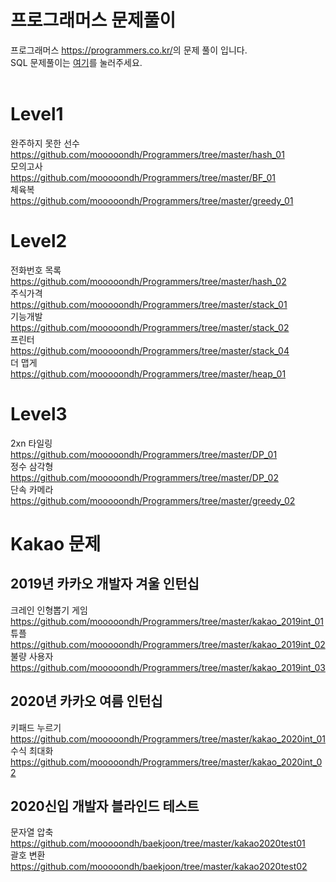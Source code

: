 프로그래머스 문제풀이
=================================
프로그래머스 <https://programmers.co.kr/>의 문제 풀이 입니다.</br>
SQL 문제풀이는 [여기](https://github.com/mooooondh/SQL_programmers)를 눌러주세요.</br>
</br>

Level1
=========================
완주하지 못한 선수    
<https://github.com/mooooondh/Programmers/tree/master/hash_01>    
모의고사     
<https://github.com/mooooondh/Programmers/tree/master/BF_01>    
체육복         
<https://github.com/mooooondh/Programmers/tree/master/greedy_01>


Level2
=========================
전화번호 목록    
<https://github.com/mooooondh/Programmers/tree/master/hash_02>    
주식가격    
<https://github.com/mooooondh/Programmers/tree/master/stack_01>    
기능개발    
<https://github.com/mooooondh/Programmers/tree/master/stack_02>      
프린터     
<https://github.com/mooooondh/Programmers/tree/master/stack_04>    
더 맵게        
<https://github.com/mooooondh/Programmers/tree/master/heap_01>           


Level3
===========================
2xn 타일링            
<https://github.com/mooooondh/Programmers/tree/master/DP_01>              
정수 삼각형                            
<https://github.com/mooooondh/Programmers/tree/master/DP_02>                 
단속 카메라       
<https://github.com/mooooondh/Programmers/tree/master/greedy_02>                        

Kakao 문제
=========================
2019년 카카오 개발자 겨울 인턴십
-----------
크레인 인형뽑기 게임    
https://github.com/mooooondh/Programmers/tree/master/kakao_2019int_01      
튜플      
https://github.com/mooooondh/Programmers/tree/master/kakao_2019int_02        
불량 사용자           
https://github.com/mooooondh/Programmers/tree/master/kakao_2019int_03

2020년 카카오 여름 인턴십
---------------
키패드 누르기                  
https://github.com/mooooondh/Programmers/tree/master/kakao_2020int_01                     
수식 최대화        
https://github.com/mooooondh/Programmers/tree/master/kakao_2020int_02

2020신입 개발자 블라인드 테스트
---------------
문자열 압축             
https://github.com/mooooondh/baekjoon/tree/master/kakao2020test01        
괄호 변환                   
https://github.com/mooooondh/baekjoon/tree/master/kakao2020test02
